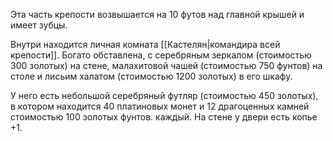 Эта часть крепости возвышается на 10 футов над главной крышей и имеет зубцы.

Внутри находится личная комната [[Кастелян|командира всей крепости]].
Богато обставлена, с серебряным зеркалом (стоимостью 300 золотых) на стене, малахитовой чашей (стоимостью 750 фунтов) на столе и лисьим халатом (стоимостью 1200 золотых) в его шкафу. 

У него есть небольшой серебряный футляр (стоимостью 450 золотых), в котором находится 40 платиновых монет и 12 драгоценных камней стоимостью 100 золотых фунтов. каждый. На стене у двери есть копье +1.